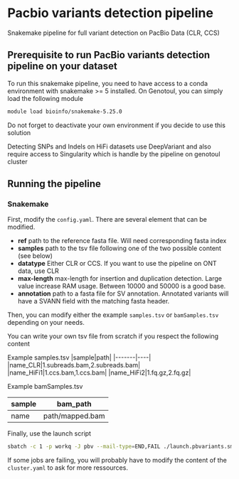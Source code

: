 # Pacbio variants detection pipeline

Snakemake pipeline for full variant detection on PacBio Data (CLR, CCS)

## Prerequisite to run PacBio variants detection pipeline on your dataset

To run this snakemake pipeline, you need to have access to a conda environment with snakemake >= 5 installed.
On Genotoul, you can simply load the following module

```bash
module load bioinfo/snakemake-5.25.0
```

Do not forget to deactivate your own environment if you decide to use this solution

Detecting SNPs and Indels on HiFi datasets use DeepVariant and also require access to Singularity which is handle by the pipeline on genotoul cluster

## Running the pipeline

### Snakemake

First, modify the ```config.yaml```. There are several element that can be modified.

- **ref** path to the reference fasta file. Will need corresponding fasta index
- **samples** path to the tsv file following one of the two possible content (see below)
- **datatype** Either CLR or CCS. If you want to use the pipeline on ONT data, use CLR
- **max-length** max-length for insertion and duplication detection. Large value increase RAM usage. Between 10000 and 50000 is a good base.
- **annotation** path to a fasta file for SV annotation. Annotated variants will have a SVANN field with the matching fasta header.


Then, you can modify either the example ```samples.tsv``` or ```bamSamples.tsv``` depending on your needs.

You can write your own tsv file from scratch if you respect the following content

Example samples.tsv
|sample|path|
|-------|----|
|name_CLR|1.subreads.bam,2.subreads.bam|
|name_HiFi1|1.ccs.bam,1.ccs.bam|
|name_HiFi2|1.fq.gz,2.fq.gz|

Example bamSamples.tsv

|sample|bam_path|
|-------|----|
|name|path/mapped.bam|


Finally, use the launch script

```bash
sbatch -c 1 -p workq -J pbv --mail-type=END,FAIL ./launch.pbvariants.smkj
```

If some jobs are failing, you will probably have to modify the content of the ```cluster.yaml``` to ask for more ressources.
